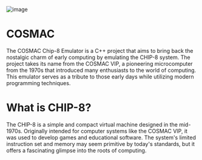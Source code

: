 ![image](https://github.com/victor1778/COSMAC/assets/68914862/4e2cdd67-4459-41ff-a2b8-694dbc232b77)

# COSMAC
The COSMAC Chip-8 Emulator is a C++ project that aims to bring back the nostalgic charm of early computing by emulating the CHIP-8 system. The project takes its name from the COSMAC VIP, a pioneering microcomputer from the 1970s that introduced many enthusiasts to the world of computing. This emulator serves as a tribute to those early days while utilizing modern programming techniques.

# What is CHIP-8?
The CHIP-8 is a simple and compact virtual machine designed in the mid-1970s. Originally intended for computer systems like the COSMAC VIP, it was used to develop games and educational software. The system's limited instruction set and memory may seem primitive by today's standards, but it offers a fascinating glimpse into the roots of computing.
